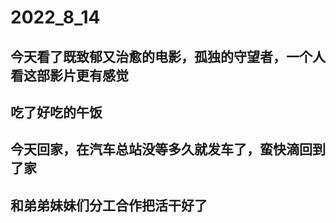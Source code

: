# 2022_8_14
## 今天看了既致郁又治愈的电影，孤独的守望者，一个人看这部影片更有感觉
## 吃了好吃的午饭
## 今天回家，在汽车总站没等多久就发车了，蛮快滴回到了家
## 和弟弟妹妹们分工合作把活干好了